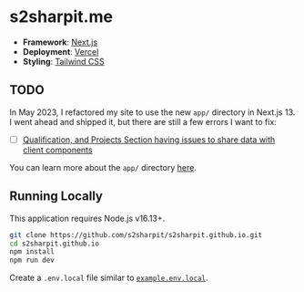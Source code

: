 # s2sharpit.me

- **Framework**: [Next.js](https://nextjs.org/)
- **Deployment**: [Vercel](https://vercel.com)
- **Styling**: [Tailwind CSS](https://tailwindcss.com)

## TODO

In May 2023, I refactored my site to use the new `app/` directory in Next.js 13. I went ahead and shipped it, but there are still a few errors I want to fix:

- [ ] [Qualification, and Projects Section having issues to share data with client components](https://github.com/s2sharpit/s2sharpit.github.io/issues/2)

You can learn more about the `app/` directory [here](https://nextjs.org/docs).

## Running Locally

This application requires Node.js v16.13+.

```bash
git clone https://github.com/s2sharpit/s2sharpit.github.io.git
cd s2sharpit.github.io
npm install
npm run dev
```

Create a `.env.local` file similar to [`example.env.local`](https://github.com/s2sharpit/s2sharpit.github.io/blob/next/example.env.local).